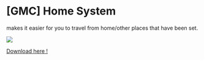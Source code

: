 # [GMC] Home System

makes it easier for you to travel from home/other places that have been set.

![](pack_icon.pack?raw=true)

<a href="https://GMCStudio.ddna.net/">Download here !</a>
